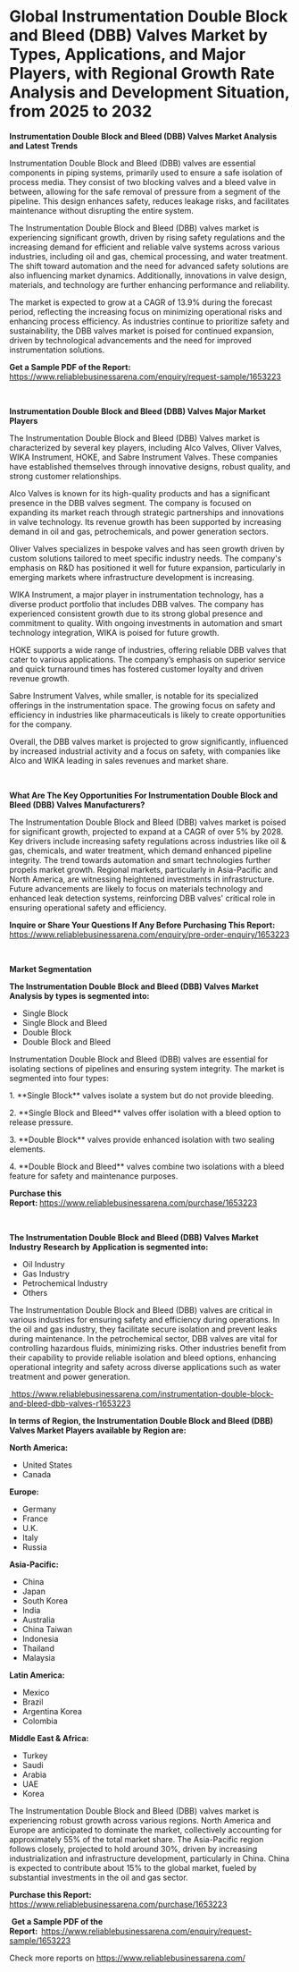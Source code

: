 <p><h1>Global Instrumentation Double Block and Bleed (DBB) Valves Market by Types, Applications, and Major Players, with Regional Growth Rate Analysis and Development Situation, from 2025 to 2032</h1></p><p><strong>Instrumentation Double Block and Bleed (DBB) Valves Market Analysis and Latest Trends</strong></p>
<p><p>Instrumentation Double Block and Bleed (DBB) valves are essential components in piping systems, primarily used to ensure a safe isolation of process media. They consist of two blocking valves and a bleed valve in between, allowing for the safe removal of pressure from a segment of the pipeline. This design enhances safety, reduces leakage risks, and facilitates maintenance without disrupting the entire system.</p><p>The Instrumentation Double Block and Bleed (DBB) valves market is experiencing significant growth, driven by rising safety regulations and the increasing demand for efficient and reliable valve systems across various industries, including oil and gas, chemical processing, and water treatment. The shift toward automation and the need for advanced safety solutions are also influencing market dynamics. Additionally, innovations in valve design, materials, and technology are further enhancing performance and reliability.</p><p>The market is expected to grow at a CAGR of 13.9% during the forecast period, reflecting the increasing focus on minimizing operational risks and enhancing process efficiency. As industries continue to prioritize safety and sustainability, the DBB valves market is poised for continued expansion, driven by technological advancements and the need for improved instrumentation solutions.</p></p>
<p><strong>Get a Sample PDF of the Report:&nbsp;</strong> <a href="https://www.reliablebusinessarena.com/enquiry/request-sample/1653223?utm_campaign=2472&utm_medium=2&utm_source=Github&utm_content=ia&utm_term=27022025&utm_id=instrumentation-double-block-and-bleed-dbb-valves">https://www.reliablebusinessarena.com/enquiry/request-sample/1653223</a></p>
<p>&nbsp;</p>
<p><strong>Instrumentation Double Block and Bleed (DBB) Valves Major Market Players</strong></p>
<p><p>The Instrumentation Double Block and Bleed (DBB) Valves market is characterized by several key players, including Alco Valves, Oliver Valves, WIKA Instrument, HOKE, and Sabre Instrument Valves. These companies have established themselves through innovative designs, robust quality, and strong customer relationships.</p><p>Alco Valves is known for its high-quality products and has a significant presence in the DBB valves segment. The company is focused on expanding its market reach through strategic partnerships and innovations in valve technology. Its revenue growth has been supported by increasing demand in oil and gas, petrochemicals, and power generation sectors.</p><p>Oliver Valves specializes in bespoke valves and has seen growth driven by custom solutions tailored to meet specific industry needs. The company's emphasis on R&D has positioned it well for future expansion, particularly in emerging markets where infrastructure development is increasing.</p><p>WIKA Instrument, a major player in instrumentation technology, has a diverse product portfolio that includes DBB valves. The company has experienced consistent growth due to its strong global presence and commitment to quality. With ongoing investments in automation and smart technology integration, WIKA is poised for future growth.</p><p>HOKE supports a wide range of industries, offering reliable DBB valves that cater to various applications. The company’s emphasis on superior service and quick turnaround times has fostered customer loyalty and driven revenue growth.</p><p>Sabre Instrument Valves, while smaller, is notable for its specialized offerings in the instrumentation space. The growing focus on safety and efficiency in industries like pharmaceuticals is likely to create opportunities for the company.</p><p>Overall, the DBB valves market is projected to grow significantly, influenced by increased industrial activity and a focus on safety, with companies like Alco and WIKA leading in sales revenues and market share.</p></p>
<p>&nbsp;</p>
<p><strong>What Are The Key Opportunities For Instrumentation Double Block and Bleed (DBB) Valves Manufacturers?</strong></p>
<p><p>The Instrumentation Double Block and Bleed (DBB) valves market is poised for significant growth, projected to expand at a CAGR of over 5% by 2028. Key drivers include increasing safety regulations across industries like oil & gas, chemicals, and water treatment, which demand enhanced pipeline integrity. The trend towards automation and smart technologies further propels market growth. Regional markets, particularly in Asia-Pacific and North America, are witnessing heightened investments in infrastructure. Future advancements are likely to focus on materials technology and enhanced leak detection systems, reinforcing DBB valves' critical role in ensuring operational safety and efficiency.</p></p>
<p><strong>Inquire or Share Your Questions If Any Before Purchasing This Report:</strong> <a href="https://www.reliablebusinessarena.com/enquiry/pre-order-enquiry/1653223?utm_campaign=2472&utm_medium=2&utm_source=Github&utm_content=ia&utm_term=27022025&utm_id=instrumentation-double-block-and-bleed-dbb-valves">https://www.reliablebusinessarena.com/enquiry/pre-order-enquiry/1653223</a></p>
<p>&nbsp;</p>
<p><strong>Market Segmentation</strong></p>
<p><strong>The Instrumentation Double Block and Bleed (DBB) Valves Market Analysis by types is segmented into:</strong></p>
<p><ul><li>Single Block</li><li>Single Block and Bleed</li><li>Double Block</li><li>Double Block and Bleed</li></ul></p>
<p><p>Instrumentation Double Block and Bleed (DBB) valves are essential for isolating sections of pipelines and ensuring system integrity. The market is segmented into four types: </p><p>1. **Single Block** valves isolate a system but do not provide bleeding.</p><p>2. **Single Block and Bleed** valves offer isolation with a bleed option to release pressure.</p><p>3. **Double Block** valves provide enhanced isolation with two sealing elements.</p><p>4. **Double Block and Bleed** valves combine two isolations with a bleed feature for safety and maintenance purposes.</p></p>
<p><strong>Purchase this Report:&nbsp;</strong><a href="https://www.reliablebusinessarena.com/purchase/1653223?utm_campaign=2472&utm_medium=2&utm_source=Github&utm_content=ia&utm_term=27022025&utm_id=instrumentation-double-block-and-bleed-dbb-valves">https://www.reliablebusinessarena.com/purchase/1653223</a></p>
<p>&nbsp;</p>
<p><strong>The Instrumentation Double Block and Bleed (DBB) Valves Market Industry Research by Application is segmented into:</strong></p>
<p><ul><li>Oil Industry</li><li>Gas Industry</li><li>Petrochemical Industry</li><li>Others</li></ul></p>
<p><p>The Instrumentation Double Block and Bleed (DBB) valves are critical in various industries for ensuring safety and efficiency during operations. In the oil and gas industry, they facilitate secure isolation and prevent leaks during maintenance. In the petrochemical sector, DBB valves are vital for controlling hazardous fluids, minimizing risks. Other industries benefit from their capability to provide reliable isolation and bleed options, enhancing operational integrity and safety across diverse applications such as water treatment and power generation.</p></p>
<p><a href="https://www.reliablebusinessarena.com/instrumentation-double-block-and-bleed-dbb-valves-r1653223?utm_campaign=2472&utm_medium=2&utm_source=Github&utm_content=ia&utm_term=27022025&utm_id=instrumentation-double-block-and-bleed-dbb-valves">&nbsp;https://www.reliablebusinessarena.com/instrumentation-double-block-and-bleed-dbb-valves-r1653223</a></p>
<p><strong>In terms of Region, the Instrumentation Double Block and Bleed (DBB) Valves Market Players available by Region are:</strong></p>
<p>
    <p> <strong> North America: </strong>
        <ul>
            <li>United States</li>
            <li>Canada</li>
        </ul>
        </p> 
    <p> <strong> Europe: </strong>
        <ul>
            <li>Germany</li>
            <li>France</li>
            <li>U.K.</li>
            <li>Italy</li>
            <li>Russia</li>
        </ul>
        </p> 
    <p> <strong> Asia-Pacific: </strong>
        <ul>
            <li>China</li>
            <li>Japan</li>
            <li>South Korea</li>
            <li>India</li>
            <li>Australia</li>
            <li>China Taiwan</li>
            <li>Indonesia</li>
            <li>Thailand</li>
            <li>Malaysia</li>
        </ul>
        </p> 
    <p> <strong> Latin America: </strong>
        <ul>
            <li>Mexico</li>
            <li>Brazil</li>
            <li>Argentina Korea</li>
            <li>Colombia</li>
        </ul>
        </p> 
    <p> <strong> Middle East & Africa: </strong>
        <ul>
            <li>Turkey</li>
            <li>Saudi</li>
            <li>Arabia</li>
            <li>UAE</li>
            <li>Korea</li>
        </ul>
    </p>
    </p>
<p><p>The Instrumentation Double Block and Bleed (DBB) valves market is experiencing robust growth across various regions. North America and Europe are anticipated to dominate the market, collectively accounting for approximately 55% of the total market share. The Asia-Pacific region follows closely, projected to hold around 30%, driven by increasing industrialization and infrastructure development, particularly in China. China is expected to contribute about 15% to the global market, fueled by substantial investments in the oil and gas sector.</p></p>
<p><strong>Purchase this Report: </strong><a href="https://www.reliablebusinessarena.com/purchase/1653223?utm_campaign=2472&utm_medium=2&utm_source=Github&utm_content=ia&utm_term=27022025&utm_id=instrumentation-double-block-and-bleed-dbb-valves">https://www.reliablebusinessarena.com/purchase/1653223</a></p>
<p>&nbsp;<strong>Get a Sample PDF of the Report:&nbsp;&nbsp;</strong><a href="https://www.reliablebusinessarena.com/enquiry/request-sample/1653223?utm_campaign=2472&utm_medium=2&utm_source=Github&utm_content=ia&utm_term=27022025&utm_id=instrumentation-double-block-and-bleed-dbb-valves">https://www.reliablebusinessarena.com/enquiry/request-sample/1653223</a></p>
<p><strong></strong></p>
<p>Check more reports on <a href="https://www.reliablebusinessarena.com/?utm_campaign=2472&utm_medium=2&utm_source=Github&utm_content=ia&utm_term=27022025&utm_id=instrumentation-double-block-and-bleed-dbb-valves">https://www.reliablebusinessarena.com/</a></p>